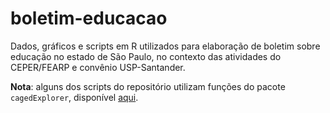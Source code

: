 # boletim-educacao
Dados, gráficos e scripts em R utilizados para elaboração de boletim sobre educação no estado de São Paulo, no contexto das atividades do CEPER/FEARP e convênio USP-Santander.

**Nota**: alguns dos scripts do repositório utilizam funções do pacote `cagedExplorer`, disponível [aqui](https://github.com/andremenegatti/cagedExplorer).
